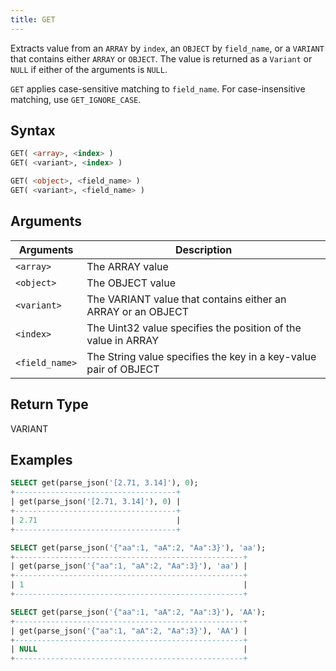 ```yaml
---
title: GET
---
```


Extracts value from an `ARRAY` by `index`, an `OBJECT` by `field_name`, or a `VARIANT` that contains either `ARRAY` or `OBJECT`.
The value is returned as a `Variant` or `NULL` if either of the arguments is `NULL`.

`GET` applies case-sensitive matching to `field_name`. For case-insensitive matching, use `GET_IGNORE_CASE`.

## Syntax

```sql
GET( <array>, <index> )
GET( <variant>, <index> )

GET( <object>, <field_name> )
GET( <variant>, <field_name> )
```

## Arguments

| Arguments   | Description |
| ----------- | ----------- |
| `<array>`       | The ARRAY value
| `<object>`      | The OBJECT value
| `<variant>`     | The VARIANT value that contains either an ARRAY or an OBJECT
| `<index>`       | The Uint32 value specifies the position of the value in ARRAY  
| `<field_name>`  | The String value specifies the key in a key-value pair of OBJECT

## Return Type

VARIANT

## Examples

```sql
SELECT get(parse_json('[2.71, 3.14]'), 0);
+------------------------------------+
| get(parse_json('[2.71, 3.14]'), 0) |
+------------------------------------+
| 2.71                               |
+------------------------------------+

SELECT get(parse_json('{"aa":1, "aA":2, "Aa":3}'), 'aa');
+---------------------------------------------------+
| get(parse_json('{"aa":1, "aA":2, "Aa":3}'), 'aa') |
+---------------------------------------------------+
| 1                                                 |
+---------------------------------------------------+

SELECT get(parse_json('{"aa":1, "aA":2, "Aa":3}'), 'AA');
+---------------------------------------------------+
| get(parse_json('{"aa":1, "aA":2, "Aa":3}'), 'AA') |
+---------------------------------------------------+
| NULL                                              |
+---------------------------------------------------+
```
